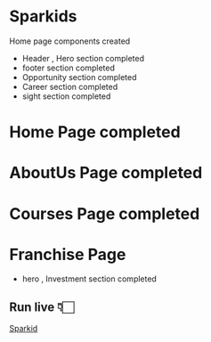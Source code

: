 # Sparkids

Home page components created
  
- Header , Hero section completed
- footer section completed
- Opportunity section completed
- Career section completed
- sight section completed

# Home Page completed

# AboutUs Page completed

# Courses Page completed

# Franchise Page
- hero , Investment section completed

## Run live 👇🏻
[Sparkid](https://AmullyaPatil.github.io/Sparkids)
